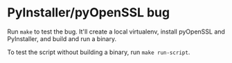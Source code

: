 PyInstaller/pyOpenSSL bug
=========================

Run `make` to test the bug. It'll create a local virtualenv, install pyOpenSSL and PyInstaller, and build and run a binary.

To test the script without building a binary, run `make run-script`.
